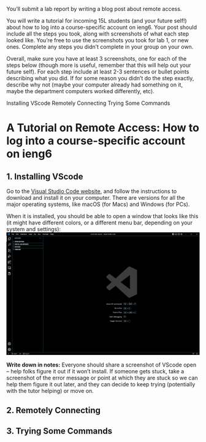 You’ll submit a lab report by writing a blog post about remote access.

You will write a tutorial for incoming 15L students (and your future self!) about how to log into
a course-specific account on ieng6. Your post should include all the steps you took, along with
screenshots of what each step looked like. You’re free to use the screenshots you took for lab 1,
or new ones. Complete any steps you didn’t complete in your group on your own.

Overall, make sure you have at least 3 screenshots, one for each of the steps below (though more 
is useful, remember that this will help out your future self). For each step include at least 
2-3 sentences or bullet points describing what you did. If for some reason you didn’t do the 
step exactly, describe why not (maybe your computer already had something on it, maybe the 
department computers worked differently, etc).

Installing VScode
Remotely Connecting
Trying Some Commands

# A Tutorial on Remote Access: How to log into a course-specific account on ieng6
## 1. Installing VScode
Go to the [Visual Studio Code website](https://code.visualstudio.com/), and follow the instructions to download and install it on your computer. There are versions for all the major operating systems, like macOS (for Macs) and Windows (for PCs).

When it is installed, you should be able to open a window that looks like this (it might have different colors, or a different menu bar, depending on your system and settings):![Image](VSCode.png)

**Write down in notes:** Everyone should share a screenshot of VScode open – help folks figure it out if it won’t install. If someone gets stuck, take a screenshot of the error message or point at which they are stuck so we can help them figure it out later, and they can decide to keep trying (potentially with the tutor helping) or move on.
## 2. Remotely Connecting


## 3. Trying Some Commands

